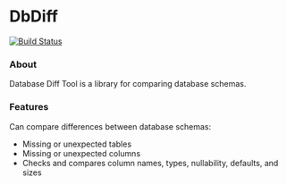 # DbDiff

[![Build Status](https://travis-ci.org/TidioLtd/DbDiff.svg)](https://travis-ci.org/TidioLtd/DbDiff)

### About
Database Diff Tool is a library for comparing database schemas.
### Features
Can compare differences between database schemas:
* Missing or unexpected tables
* Missing or unexpected columns
* Checks and compares column names, types, nullability, defaults, and sizes

